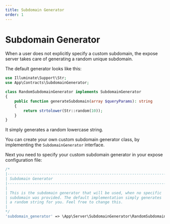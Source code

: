 ```yaml
---
title: Subdomain Generator
order: 1
---
```


# Subdomain Generator

When a user does not explicitly specify a custom subdomain, the expose server takes care of generating a random unique subdomain.

The default generator looks like this:

```php
use Illuminate\Support\Str;
use App\Contracts\SubdomainGenerator;

class RandomSubdomainGenerator implements SubdomainGenerator
{
    public function generateSubdomain(array $queryParams): string
    {
        return strtolower(Str::random(10));
    }
}
```

It simply generates a random lowercase string.

You can create your own custom subdomain generator class, by implementing the `SubdomainGenerator` interface.

Next you need to specify your custom subdomain generator in your expose configuration file:

```php
/*
|--------------------------------------------------------------------------
| Subdomain Generator
|--------------------------------------------------------------------------
|
| This is the subdomain generator that will be used, when no specific
| subdomain was provided. The default implementation simply generates
| a random string for you. Feel free to change this.
|
*/
'subdomain_generator' => \App\Server\SubdomainGenerator\RandomSubdomainGenerator::class,
```